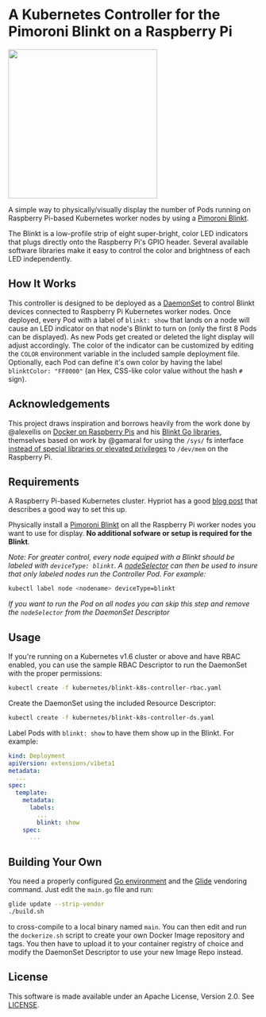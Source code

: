 # A Kubernetes Controller for the Pimoroni Blinkt on a Raspberry Pi #

<img src="https://github.com/apprenda/blinkt-k8s-controller/raw/master/images/rpi-minicluster.jpg" width="300" />

A simple way to physically/visually display the number of Pods running on Raspberry Pi-based Kubernetes worker nodes by using a [Pimoroni Blinkt](https://shop.pimoroni.com/products/blinkt).

The Blinkt is a low-profile strip of eight super-bright, color LED indicators that plugs directly onto the Raspberry Pi's GPIO header. Several available software libraries make it easy to control the color and brightness of each LED independently.

## How It Works ##

This controller is designed to be deployed as a [DaemonSet](https://kubernetes.io/docs/admin/daemons/) to control Blinkt devices connected to Raspberry Pi Kubernetes worker nodes. Once deployed, every Pod with a label of `blinkt: show` that lands on a node will cause an LED indicator on that node's Blinkt to turn on (only the first 8 Pods can be displayed). As new Pods get created or deleted the light display will adjust accordingly. The color of the indicator can be customized by editing the `COLOR` environment variable in the included sample deployment file. Optionally, each Pod can define it's own color by having the label `blinktColor: "FF0000"` (an Hex, CSS-like color value without the hash `#` sign).

## Acknowledgements ##

This project draws inspiration and borrows heavily from the work done by @alexellis on [Docker on Raspberry Pis](http://blog.alexellis.io/visiting-pimoroni/) and his [Blinkt Go libraries](https://github.com/alexellis/blinkt_go), themselves based on work by @gamaral for using the `/sys/` fs interface [instead of special libraries or elevated privileges](https://guillermoamaral.com/read/rpi-gpio-c-sysfs/) to `/dev/mem` on the Raspberry Pi.

## Requirements ##

A Raspberry Pi-based Kubernetes cluster. Hypriot has a good [blog post](https://blog.hypriot.com/post/setup-kubernetes-raspberry-pi-cluster/) that describes a good way to set this up. 

Physically install a [Pimoroni Blinkt](https://shop.pimoroni.com/products/blinkt) on all the Raspberry Pi worker nodes you want to use for display. **No additional sofware or setup is required for the Blinkt**.

*Note: For greater control, every node equiped with a Blinkt should be labeled with `deviceType: blinkt`. A [nodeSelector](https://kubernetes.io/docs/admin/daemons/#running-pods-on-only-some-nodes) can then be used to insure that only labeled nodes run the Controller Pod. For example:*

```sh
kubectl label node <nodename> deviceType=blinkt
```

*If you want to run the Pod on all nodes you can skip this step and remove the `nodeSelector` from the DaemonSet Descriptor*

## Usage ##

If you're running on a Kubernetes v1.6 cluster or above and have RBAC enabled, you can use the sample RBAC Descriptor to run the DaemonSet with the proper permissions:

```sh
kubectl create -f kubernetes/blinkt-k8s-controller-rbac.yaml
```

Create the DaemonSet using the included Resource Descriptor:

```sh
kubectl create -f kubernetes/blinkt-k8s-controller-ds.yaml
```

Label Pods with `blinkt: show` to have them show up in the Blinkt. For example:
```yaml
kind: Deployment
apiVersion: extensions/v1beta1
metadata:
  ...
spec:
  template:
    metadata:
      labels:
        ...
        blinkt: show
    spec:
      ...
```

## Building Your Own ##

You need a properly configured [Go environment](https://golang.org) and the [Glide](https://glide.sh) vendoring command. Just edit the `main.go` file and run:

```sh
glide update --strip-vendor
./build.sh
```

to cross-compile to a local binary named `main`. You can then edit and run the `dockerize.sh` script to create your own Docker Image repository and tags. You then have to upload it to your container registry of choice and modify the DaemonSet Descriptor to use your new Image Repo instead.

## License ##

This software is made available under an Apache License, Version 2.0. See [LICENSE](./LICENSE).